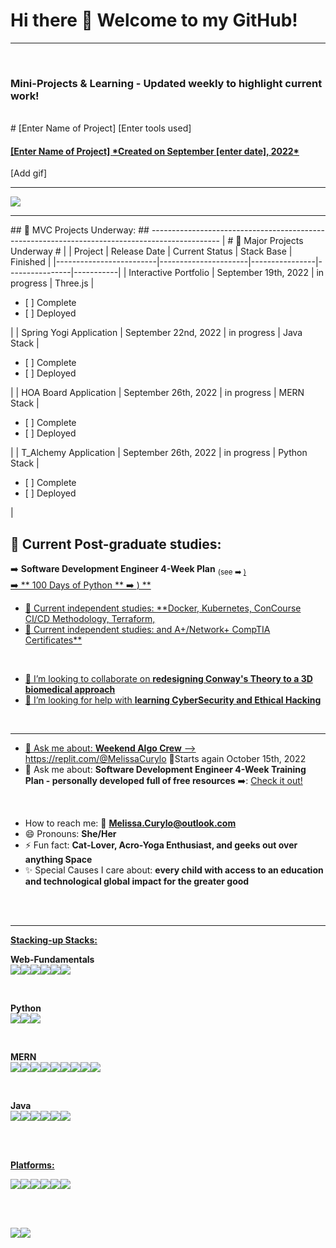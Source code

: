 <h1>Hi there 👋 Welcome to my GitHub!</h1><hr>
</br>

<h3>Mini-Projects & Learning - Updated weekly to highlight current work! </h3>
</br>
# [Enter Name of Project]
[Enter tools used]
<h4> <a href="#"> [Enter Name of Project] *Created on September [enter date], 2022* </a> </h4>
[Add gif]


<hr>
<a href="[![Top Langs]"> 
  <img align="center" src="https://github-readme-stats.vercel.app/api/top-langs/?username=melissacurylo&layout=compact&theme=buefy" />
</a>


<hr>
## 🔭 MVC Projects Underway: ##
-----------------------------------------------------------------------------------------------
|                               # 🔭 Major Projects Underway #                                | 
| Project                 | Release Date         | Current Status | Stack Base     | Finished  | 
|-------------------------|----------------------|----------------|----------------|-----------|
| Interactive Portfolio   | September 19th, 2022 | in progress    | Three.js       | <ul><li>[ ] Complete </li><li>[ ] Deployed</li></ul> |
| Spring Yogi Application | September 22nd, 2022 | in progress    | Java Stack     | <ul><li>[ ] Complete </li><li>[ ] Deployed</li></ul> |
| HOA Board Application   | September 26th, 2022 | in progress    | MERN Stack     | <ul><li>[ ] Complete </li><li>[ ] Deployed</li></ul> |
| T_Alchemy Application   | September 26th, 2022 | in progress    | Python Stack   | <ul><li>[ ] Complete </li><li>[ ] Deployed</li></ul> |



## 🌱 Current Post-graduate studies: </br>
➡️ **Software Development Engineer 4-Week Plan** <sub>(see ➡️ <a href="https://docs.google.com/spreadsheets/d/1UlN1Endhlips5TNtbwazCKo-ioyGys5gjZlxJFPTfHA/edit#gid=537226561">)</sub> </br>
➡️ ** 100 Days of Python ** ➡️ <a href="https://github.com/MelissaCurylo/python/tree/master/100_days_of_python"/>) **


- 🌱 Current independent studies: **Docker, Kubernetes, ConCourse CI/CD Methodology, Terraform, 
- 🌱 Current independent studies:  and A+/Network+ CompTIA Certificates**

<br/>

- :handshake: I’m looking to collaborate on **redesigning Conway's Theory to a 3D biomedical approach**
- 🤔 I’m looking for help with **learning CyberSecurity and Ethical Hacking**

<br/>
<hr>

- 💬 Ask me about: **Weekend Algo Crew**  --> https://replit.com/@MelissaCurylo  🚨Starts again October 15th, 2022
- 💬 Ask me about: **Software Development Engineer 4-Week Training Plan - personally developed full of free resources** ➡️: <a href="https://docs.google.com/spreadsheets/d/1UlN1Endhlips5TNtbwazCKo-ioyGys5gjZlxJFPTfHA/edit?usp=sharing"> Check it out! </a>

<br/>


- How to reach me: :email: **Melissa.Curylo@outlook.com** 
- 😄 Pronouns: **She/Her**
- ⚡ Fun fact: **Cat-Lover, Acro-Yoga Enthusiast, and geeks out over anything Space** 
- ✨ Special Causes I care about: **every child with access to an education and technological global impact for the greater good**


<br/>
<br/>
<hr>

**<ins>Stacking-up Stacks:</ins>**
<br/>

**Web-Fundamentals** <br/>
<img src="https://img.shields.io/badge/HTML5-E34F26?style=for-the-badge&logo=html5&logoColor=white"/><img src="https://img.shields.io/badge/CSS3-1572B6?style=for-the-badge&logo=css3&logoColor=white"/><img src="https://img.shields.io/badge/JavaScript-323330?style=for-the-badge&logo=javascript&logoColor=F7DF1E"/><img src="https://img.shields.io/badge/jQuery-0769AD?style=for-the-badge&logo=jquery&logoColor=white"/><img src="https://img.shields.io/badge/Bootstrap-563D7C?style=for-the-badge&logo=bootstrap&logoColor=white"/><img src="https://img.shields.io/badge/Material%20UI-007FFF?style=for-the-badge&logo=mui&logoColor=white"/>

<br/>

**Python** <br/> 
<img src="https://img.shields.io/badge/Python-FFD43B?style=for-the-badge&logo=python&logoColor=blue"/><img src="https://img.shields.io/badge/Flask-000000?style=for-the-badge&logo=flask&logoColor=whit}"/><img src="https://img.shields.io/badge/MySQL-005C84?style=for-the-badge&logo=mysql&logoColor=white"/> 

<br/>

**MERN** <br/>
<img src="https://img.shields.io/badge/MongoDB-4EA94B?style=for-the-badge&logo=mongodb&logoColor=white"/><img src="https://img.shields.io/badge/Express.js-000000?style=for-the-badge&logo=express&logoColor=white"/><img src="https://img.shields.io/badge/React-20232A?style=for-the-badge&logo=react&logoColor=61DAFB"/><img src="https://img.shields.io/badge/Node.js-339933?style=for-the-badge&logo=nodedotjs&logoColor=white"/><img src="https://img.shields.io/badge/JavaScript-323330?style=for-the-badge&logo=javascript&logoColor=F7DF1E"/><img src="https://img.shields.io/badge/Socket.io-010101?&style=for-the-badge&logo=Socket.io&logoColor=white"/><img src="https://img.shields.io/badge/Postman-FF6C37?style=for-the-badge&logo=Postman&logoColor=white"/><img src="https://img.shields.io/badge/Babel-F9DC3E?style=for-the-badge&logo=babel&logoColor=white"/><img src="https://img.shields.io/badge/json-5E5C5C?style=for-the-badge&logo=json&logoColor=white"/>

<br/>

**Java** <br/>
<img src="https://img.shields.io/badge/Java-ED8B00?style=for-the-badge&logo=java&logoColor=white"/><img src="https://img.shields.io/badge/MySQL-005C84?style=for-the-badge&logo=mysql&logoColor=white"/><img src="https://img.shields.io/badge/Spring-6DB33F?style=for-the-badge&logo=spring&logoColor=white"/><img src="https://img.shields.io/badge/Spring_Boot-F2F4F9?style=for-the-badge&logo=spring-boot"/><img src="https://img.shields.io/badge/Spring_Security-6DB33F?style=for-the-badge&logo=Spring-Security&logoColor=white"/><img src="https://img.shields.io/badge/Apache-D22128?style=for-the-badge&logo=Apache&logoColor=white"/>

<br/>
<br/>

**<ins>Platforms:</ins>**
<br/>

<img src="https://img.shields.io/badge/Visual_Studio_Code-0078D4?style=for-the-badge&logo=visual%20studio%20code&logoColor=white"/><img src="https://img.shields.io/badge/IntelliJ_IDEA-000000.svg?style=for-the-badge&logo=intellij-idea&logoColor=white"/><img src="https://img.shields.io/badge/Eclipse-2C2255?style=for-the-badge&logo=eclipse&logoColor=white"/><img src="https://img.shields.io/badge/replit-667881?style=for-the-badge&logo=replit&logoColor=white"/><img src="https://img.shields.io/badge/Notepad++-90E59A.svg?style=for-the-badge&logo=notepad%2B%2B&logoColor=black"/><img src="https://img.shields.io/badge/Trello-0052CC?style=for-the-badge&logo=trello&logoColor=white"/>


<br/>
<br/>

<a href="![Melissa's GitHub stats]"><img align="center" src="https://github-readme-stats.vercel.app/api?username=melissacurylo&show_icons=true&theme=buefy"/></a><a href="![Melissa's GitHub Streak]"><img align="center" src="https://github-readme-streak-stats.herokuapp.com?user=melissacurylo&theme=buefy&date_format=M%20j%5B%2C%20Y%5D"/></a>  

<br/>
